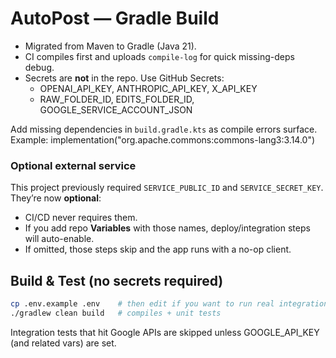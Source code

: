 # AutoPost — Gradle Build

- Migrated from Maven to Gradle (Java 21).
- CI compiles first and uploads `compile-log` for quick missing-deps debug.
- Secrets are **not** in the repo. Use GitHub Secrets:
  - OPENAI_API_KEY, ANTHROPIC_API_KEY, X_API_KEY
  - RAW_FOLDER_ID, EDITS_FOLDER_ID, GOOGLE_SERVICE_ACCOUNT_JSON

Add missing dependencies in `build.gradle.kts` as compile errors surface.
Example:
implementation("org.apache.commons:commons-lang3:3.14.0")

### Optional external service
This project previously required `SERVICE_PUBLIC_ID` and `SERVICE_SECRET_KEY`. They’re now **optional**:
- CI/CD never requires them.
- If you add repo **Variables** with those names, deploy/integration steps will auto-enable.
- If omitted, those steps skip and the app runs with a no-op client.

## Build & Test (no secrets required)
```bash
cp .env.example .env    # then edit if you want to run real integrations
./gradlew clean build   # compiles + unit tests
```

Integration tests that hit Google APIs are skipped unless GOOGLE_API_KEY (and related vars) are set.
